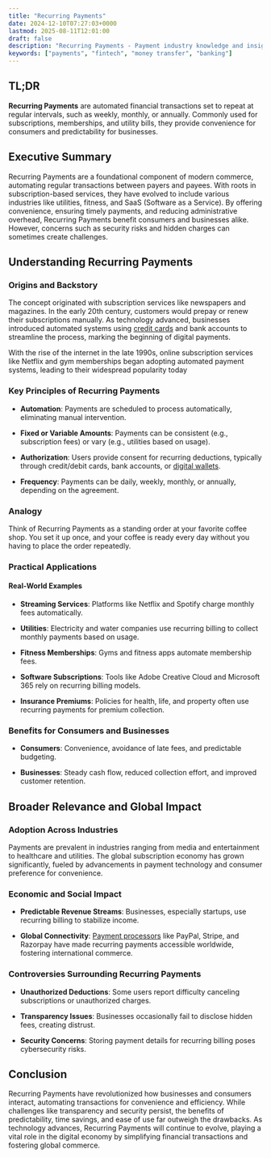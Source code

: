 ```yaml
---
title: "Recurring Payments"
date: 2024-12-10T07:27:03+0000
lastmod: 2025-08-11T12:01:00
draft: false
description: "Recurring Payments - Payment industry knowledge and insights"
keywords: ["payments", "fintech", "money transfer", "banking"]
---
```


## TL;DR

**Recurring Payments** are automated financial transactions set to repeat at regular intervals, such as weekly, monthly, or annually. Commonly used for subscriptions, memberships, and utility bills, they provide convenience for consumers and predictability for businesses.

## Executive Summary

Recurring Payments are a foundational component of modern commerce, automating regular transactions between payers and payees. With roots in subscription-based services, they have evolved to include various industries like utilities, fitness, and SaaS (Software as a Service). By offering convenience, ensuring timely payments, and reducing administrative overhead, Recurring Payments benefit consumers and businesses alike. However, concerns such as security risks and hidden charges can sometimes create challenges.

## Understanding Recurring Payments

### Origins and Backstory

The concept originated with subscription services like newspapers and magazines. In the early 20th century, customers would prepay or renew their subscriptions manually. As technology advanced, businesses introduced automated systems using [credit cards](https://faisalkhanllc.xyz/resources/payments-wiki/c/credit-card/) and bank accounts to streamline the process, marking the beginning of digital payments.

With the rise of the internet in the late 1990s, online subscription services like Netflix and gym memberships began adopting automated payment systems, leading to their widespread popularity today

### Key Principles of Recurring Payments

- **Automation**: Payments are scheduled to process automatically, eliminating manual intervention.

- **Fixed or Variable Amounts**: Payments can be consistent (e.g., subscription fees) or vary (e.g., utilities based on usage).

- **Authorization**: Users provide consent for recurring deductions, typically through credit/debit cards, bank accounts, or [digital wallets](https://faisalkhanllc.xyz/resources/payments-wiki/d/digital-wallet/).

- **Frequency**: Payments can be daily, weekly, monthly, or annually, depending on the agreement.

### Analogy

Think of Recurring Payments as a standing order at your favorite coffee shop. You set it up once, and your coffee is ready every day without you having to place the order repeatedly.

### Practical Applications

#### Real-World Examples

- **Streaming Services**: Platforms like Netflix and Spotify charge monthly fees automatically.

- **Utilities**: Electricity and water companies use recurring billing to collect monthly payments based on usage.

- **Fitness Memberships**: Gyms and fitness apps automate membership fees.

- **Software Subscriptions**: Tools like Adobe Creative Cloud and Microsoft 365 rely on recurring billing models.

- **Insurance Premiums**: Policies for health, life, and property often use recurring payments for premium collection.

### Benefits for Consumers and Businesses

- **Consumers**: Convenience, avoidance of late fees, and predictable budgeting.

- **Businesses**: Steady cash flow, reduced collection effort, and improved customer retention.

## Broader Relevance and Global Impact

### Adoption Across Industries

Payments are prevalent in industries ranging from media and entertainment to healthcare and utilities. The global subscription economy has grown significantly, fueled by advancements in payment technology and consumer preference for convenience.

### Economic and Social Impact

- **Predictable Revenue Streams**: Businesses, especially startups, use recurring billing to stabilize income.

- **Global Connectivity**: [Payment processors](https://faisalkhanllc.xyz/resources/payments-wiki/p/payment-processor/) like PayPal, Stripe, and Razorpay have made recurring payments accessible worldwide, fostering international commerce.

### Controversies Surrounding Recurring Payments

- **Unauthorized Deductions**: Some users report difficulty canceling subscriptions or unauthorized charges.

- **Transparency Issues**: Businesses occasionally fail to disclose hidden fees, creating distrust.

- **Security Concerns**: Storing payment details for recurring billing poses cybersecurity risks.

## Conclusion

Recurring Payments have revolutionized how businesses and consumers interact, automating transactions for convenience and efficiency. While challenges like transparency and security persist, the benefits of predictability, time savings, and ease of use far outweigh the drawbacks. As technology advances, Recurring Payments will continue to evolve, playing a vital role in the digital economy by simplifying financial transactions and fostering global commerce.